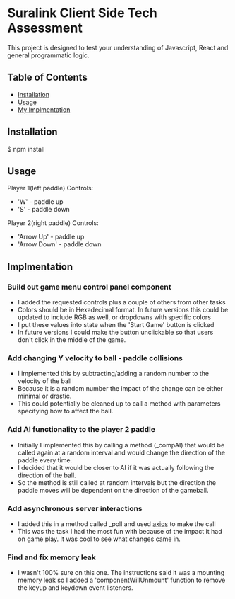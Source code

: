 # Suralink Client Side Tech Assessment


This project is designed to test your understanding of Javascript, React and general programmatic logic.

## Table of Contents

  * [Installation](#installation)
  * [Usage](#usage)
  * [My Implmentation](#implementation)

## Installation

$ npm install


## Usage

Player 1(left paddle) Controls:
  * 'W' - paddle up
  * 'S' - paddle down

Player 2(right paddle) Controls:
  * 'Arrow Up' - paddle up
  * 'Arrow Down' - paddle down


## Implmentation

### Build out game menu control panel component
  * I added the requested controls plus a couple of others from other tasks
  * Colors should be in Hexadecimal format. In future versions this could be updated to include RGB as well, or dropdowns with specific colors
  * I put these values into state when the 'Start Game' button is clicked
  * In future versions I could make the button unclickable so that users don't click in the middle of the game.

### Add changing Y velocity to ball - paddle collisions
  * I implemented this by subtracting/adding a random number to the velocity of the ball
  * Because it is a random number the impact of the change can be either minimal or drastic. 
  * This could potentially be cleaned up to call a method with parameters specifying how to affect the ball.

### Add AI functionality to the player 2 paddle
  * Initially I implemented this by calling a method (_compAI) that would be called again at a random interval and would change the direction of the paddle every time.
  * I decided that it would be closer to AI if it was actually following the direction of the ball.
  * So the method is still called at random intervals but the direction the paddle moves will be dependent on the direction of the gameball.

### Add asynchronous server interactions
  * I added this in a method called _poll and used [axios](https://www.npmjs.com/package/axios) to make the call
  * This was the task I had the most fun with because of the impact it had on game play. It was cool to see what changes came in.

### Find and fix memory leak
  * I wasn't 100% sure on this one. The instructions said it was a mounting memory leak so I added a 'componentWillUnmount' function to remove the keyup and keydown event listeners. 